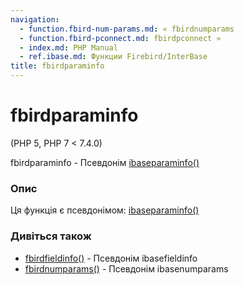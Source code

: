 ```yaml
---
navigation:
  - function.fbird-num-params.md: « fbirdnumparams
  - function.fbird-pconnect.md: fbirdpconnect »
  - index.md: PHP Manual
  - ref.ibase.md: Функции Firebird/InterBase
title: fbirdparaminfo
---
```

# fbirdparaminfo

(PHP 5, PHP 7 < 7.4.0)

fbirdparaminfo - Псевдонім [ibaseparaminfo()](function.ibase-param-info.md)

### Опис

Ця функція є псевдонімом: [ibaseparaminfo()](function.ibase-param-info.md)

### Дивіться також

-   [fbirdfieldinfo()](function.fbird-field-info.md) - Псевдонім ibasefieldinfo
-   [fbirdnumparams()](function.fbird-num-params.md) - Псевдонім ibasenumparams
